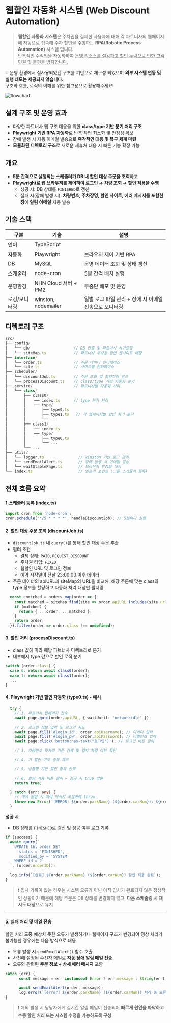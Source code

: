 # 웹할인 자동화 시스템 (Web Discount Automation)

> **웹할인 자동화 시스템**은 주차권을 결제한 사용자에 대해 각 파트너사의 웹페이지에 자동으로 접속해 주차 할인을  수행하는 **RPA(Robotic Process Automation)** 시스템 입니다.  
> 반복적인 수작업을 자동화하여 <u>운영 리소스를 절감하고 할인 누락으로 인한 고객 민원 및 불편을 방지합니다.</u>

💡 운영 환경에서 실사용되었던 구조를 기반으로 재구성 되었으며 **외부 시스템 연동 및 실행 데모는 제공되지 않습니다.**  
구조와 흐름, 로직의 이해를 위한 참고용으로 활용해주세요!


![flowchart](./assets/rpa-flow.png)

## 설계 구조 및 운영 효과  
- 다양한 파트너사 웹 구조 대응을 위한 **class/type 기반 분기 처리 구조**
- **Playwright 기반 RPA 자동화**로 반복 작업 최소화 및 안정성 확보
- 장애 발생 시 자동 이메일 발송으로 **즉각적인 대응 및 복구 체계 마련**
- **모듈화된 디렉토리 구조**로 새로운 제휴처 대응 시 빠른 기능 확장 가능

## 개요

- **5분 간격으로 실행되는 스케줄러가 DB 내 할인 대상 주문을 조회**하고
- **Playwright로 웹 브라우저를 제어하여 로그인 → 차량 조회 → 할인 적용을 수행**
  - 성공 시: DB 상태를 ```FINISHED```로 갱신
  - 실패 시(장애 발생 시): **차량번호, 주차장명, 할인 사이트, 에러 메시지를 포함한 장애 알림 이메일** 자동 발송

## 기술 스택

| 구분           | 기술                        | 설명                                   |
| ------------- | -----------------------    | ----------------------------------   |
| 언어           | TypeScript                  |                                      | 
| 자동화          | Playwright               | 브라우저 제어 기반 RPA                     |
| DB            | MySQL                    | 운영 데이터 조회 및 상태 갱신                  |
| 스케줄러        |	node-cron                | 5분 간격 배치 실행                           |
| 운영환경        |	NHN Cloud 서버 + PM2      | 무중단 배포 및 운영                             |
| 로깅/모니터링    | winston, nodemailer      | 일별 로그 파일 관리 + 장애 시 이메일 전송으로 모니터링 |

## 디렉토리 구조

```js
src/
├── config/
│   └── db/                   // DB 연결 및 파트너사 사이트맵
│   └── siteMap.ts            // 파트너사 주차장 할인 웹사이트 매핑
├── interface/
│   └── order.ts              // 주문 데이터 인터페이스
│   └── site.ts               // 사이트맵 인터페이스
├── scheduler/
│   └── discountJob.ts        // 주문 조회 및 할인처리 루프
│   └── processDiscount.ts    // class/type 기반 자동화 분기
├── service/                  // 파트너사별 자동화 처리
│   └── class/
│       ├── class0/
│       │   ├── index.ts      // type 분기 처리 
│       │   └── type/
│       │       ├── type0.ts
│       │       ├── type1.ts   // 각 웹페이지별 할인 처리 로직
│       │       └── ...
│       ├── class1/
│       │   ├── index.ts 
│       │   └── type/
│       │       ├── type0.ts  
│       │       └── ...
│       └── ...
├── utils/
│   └── logger.ts               // winston 기반 로그 관리
│   └── sendEmailAlert.ts       // 장애 발생 시 이메일 발송
│   └── waitStablePage.ts       // 브라우저 안정화 대기
└── index.ts                    // 엔트리 포인트 (크론 스케줄러 등록)

```

## 전체 흐름 요약

#### 1.스케줄러 등록 (index.ts)

```ts
import cron from 'node-cron';
cron.schedule('*/5 * * * *', handleDiscountJob); // 5분마다 실행
```

#### 2. 할인 대상 주문 조회 (discountJob.ts)

- ```discountJob.ts``` 내 ```query()```를 통해 할인 대상 주문 추출
- 필터 조건
  - 결제 상태: ```PAID```, ```REQUEST_DISCOUNT```
  - 주차권 타입: ```FIXED```
  - 웹할인 URL 및 로그인 정보
  - 예약 시작일이 전날 23:00:00 이후 데이터
- 주문 데이터의 apiURL과 siteMap의 URL을 비교해, 해당 주문에 맞는 class와 type 정보를 할당하고 자동화 처리 대상만 필터링

```ts
  const enriched = orders.map(order => {
    const matched = siteMap.find(site => order.apiURL.includes(site.url.replace(/^https?:\/\//, '')));
    if (matched) {
      return { ...order, ...matched };
    }
    return order;
  }).filter(order => order.class !== undefined);
```

#### 3. 할인 처리 (processDiscount.ts)

- class 값에 따라 해당 파트너사 디렉토리로 분기
- 내부에서 type 값으로 할인 로직 분기

```ts
switch (order.class) {
  case 0: return await class0(order);
  case 1: return await class1(order);
  ...
}
```

#### 4. Playwright 기반 할인 자동화 (type0.ts) - 예시


```ts
  try {
    // 1. 파트너사 웹페이지 접속
    await page.goto(order.apiURL, { waitUntil: 'networkidle' });

    // 2. 로그인 정보 입력 및 로그인 시도
    await page.fill('#login_id', order.apiUsername); // 아이디 입력
    await page.fill('#login_pw', order.apiPassword); // 비밀번호 입력
    await page.click('button:has-text("로그인")'); // 로그인 버튼 클릭

    // 3. 차량번호 뒷자리 기준 검색 및 입차 차량 여부 확인

    // 4. 기 할인 여부 중복 체크

    // 5. 상품명 기반 할인 항목 선택

    // 6. 할인 적용 버튼 클릭 → 성공 시 true 반환
    return true;

  } catch (err: any) {
    // 예외 발생 시 에러 메시지 포함하여 throw
    throw new Error(`[ERROR] ${order.parkName} (${order.carNum}): ${err.message}`);
  }
```

**성공 시**

- DB 상태를 ```FINISHED```로 갱신 및  성공 여부 로그 기록

```ts
if (success) {
  await query(`
    UPDATE tbl_order SET 
      status = 'FINISHED',
      modified_by = 'SYSTEM'
    WHERE id = ?
  `, [order.orderID]);

  log.info(`[완료] ${order.parkName} (${order.carNum}) 할인 적용 완료`);
} 
```

> ❗ 입차 기록이 없는 경우는 시스템 오류가 아닌 아직 입차가 완료되지 않은 정상적인 상황이기 때문에 해당 주문은 DB 상태를 변경하지 않고, **다음 스케줄링 시 재시도 대상**으로 유지


---


#### 5. 실패 처리 및 메일 전송
할인 처리 도중 예상치 못한 오류가 발생하거나 웹페이지 구조가 변경되어 정상 처리가 불가능한 경우에는 다음 방식으로 대응

- 오류 발생 시 ```sendEmailAlert()``` 함수 호출
- 사전에 설정된 수신자 메일로 **자동 장애 알림 메일 전송**
- 오류와 관련된 **주문 정보 + 상세 에러 메시지** 포함

```ts
catch (err) {
      const message = err instanceof Error ? err.message : String(err);

      await sendEmailAlert(order, message);
      log.error(`[error] ${order.parkName} (${order.carNum}) 처리 중 오류: ${message}`)
}
```

> ❗ 예외 발생 시 담당자에게 실시간 알림 메일이 전송되어 **빠르게 원인을 파악하고 수동 할인 처리 또는 시스템 수정을 가능하도록 구성**


